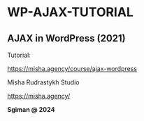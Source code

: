 # WP-AJAX-TUTORIAL 
 
## AJAX in WordPress (2021)

Tutorial:

https://misha.agency/course/ajax-wordpress

Misha Rudrastykh Studio

https://misha.agency/



**Sgiman @ 2024**
